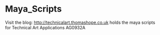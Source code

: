 # Maya_Scripts
Visit the blog: http://technicalart.thomashope.co.uk
holds the maya scripts for Technical Art Applications AG0932A
